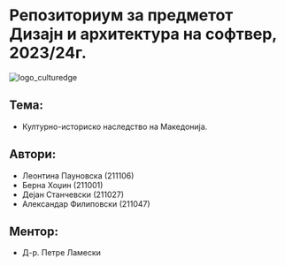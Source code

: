 # Репозиториум за предметот Дизајн и архитектура на софтвер, 2023/24г.

![logo_culturedge](https://github.com/afilipovski/DiAnS/assets/108832569/db72d041-ec77-46af-8d77-3db81f067477.png)


## **Тема:**

* Културно-историско наследство на Македонија.

## **Автори:**

* Леонтина Пауновска (211106)
* Берна Хоџин (211001)
* Дејан Станчевски (211027)
* Александар Филиповски (211047)

## **Ментор:**

* Д-р. Петре Ламески

